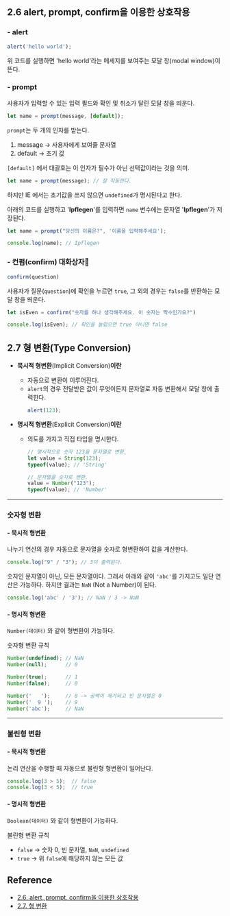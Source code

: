 ## 2.6 alert, prompt, confirm을 이용한 상호작용

### - alert

```js
alert('hello world');
```

위 코드를 실행하면 'hello world'라는 메세지를 보여주는 모달 창(modal window)이 뜬다.

### - prompt

사용자가 입력할 수 있는 입력 필드와 확인 및 취소가 달린 모달 창을 띄운다.

```js
let name = prompt(message, [default]);
```

`prompt`는 두 개의 인자를 받는다. 

1. message → 사용자에게 보여줄 문자열
2. default → 초기 값

`[default]` 에서 대괄호는 이 인자가 필수가 아닌 선택값이라는 것을 의미.

```js
let name = prompt(message); // 잘 작동한다.
```

하지만 IE 에서는 초기값을 쓰지 않으면 `undefined`가 명시된다고 한다.

아래의 코드를 실행하고 '**Ipflegen**'를 입력하면 `name` 변수에는 문자열 '**Ipflegen**'가 저장된다.

```js
let name = prompt("당신의 이름은?", '이름을 입력해주세요');

console.log(name); // Ipflegen
```

### - 컨펌(confirm) 대화상자

```js
confirm(question)
```

사용자가 질문(`question`)에 확인을 누르면 `true`, 그 외의 경우는 `false`를 반환하는 모달 창을 띄운다.

```js
let isEven = confirm("숫자를 하나 생각해주세요. 이 숫자는 짝수인가요?")

console.log(isEven); // 확인을 눌렀으면 true 아니면 false
```

## 2.7 형 변환(Type Conversion)

- **묵시적 형변환**(Implicit Conversion)**이란**
  + 자동으로 변환이 이루어진다.
  + `alert`의 경우 전달받은 값이 무엇이든지 문자열로 자동 변환해서 모달 창에 출력한다.
    ```js
    alert(123);
    ```

- **명시적 형변환**(Explicit Conversion)**이란**
  + 의도를 가지고 직접 타입을 명시한다.
    ```js
    // 명시적으로 숫자 123을 문자열로 변환.
    let value = String(123);
    typeof(value); // 'String'

    // 문자열을 숫자로 변환.
    value = Number("123");
    typeof(value); // 'Number'
    ```

---

### 숫자형 변환

#### - 묵시적 형변환

나누기 연산의 경우 자동으로 문자열을 숫자로 형변환하여 값을 계산한다.

```js
console.log("9" / "3"); // 3이 출력된다.
```

숫자인 문자열이 아닌, 모든 문자열이다. 그래서 아래와 같이 `'abc'`를 가지고도 일단 연산은 가능하다. 하지만 결과는 `NaN` (Not a Number)이 된다.

```js
console.log('abc' / '3'); // NaN / 3 -> NaN
```

#### - 명시적 형변환

`Number(데이터)` 와 같이 형변환이 가능하다.

숫자형 변환 규칙

```js
Number(undefined); // NaN
Number(null);      // 0

Number(true);      // 1
Number(false);     // 0

Number('   ');     // 0 -> 공백이 제거되고 빈 문자열은 0
Number('  9 ');    // 9
Number('abc');     // NaN
```

---

### 불린형 변환

#### - 묵시적 형변환

논리 연산을 수행할 때 자동으로 불린형 형변환이 일어난다.

```js
console.log(3 > 5);  // false
console.log(3 < 5);  // true
```

#### - 명시적 형변환

`Boolean(데이터)` 와 같이 형변환이 가능하다.

불린형 변환 규칙

- `false` → 숫자 0, 빈 문자열, `NaN`, `undefined`
- `true` → 위 `false`에 해당하지 않는 모든 값

## Reference
- [2.6. alert, prompt, confirm을 이용한 상호작용](https://ko.javascript.info/alert-prompt-confirm)
- [2.7. 형 변환](https://ko.javascript.info/type-conversions)